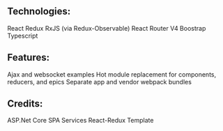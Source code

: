 ﻿## Technologies:
React
Redux
RxJS (via Redux-Observable)
React Router V4
Boostrap
Typescript

## Features:
Ajax and websocket examples
Hot module replacement for components, reducers, and epics
Separate app and vendor webpack bundles

## Credits:
ASP.Net Core SPA Services React-Redux Template
